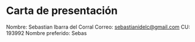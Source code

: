 # Carta de presentación

Nombre: Sebastian Ibarra del Corral
Correo: sebastianidelc@gmail.com
CU: 193992
Nombre preferido: Sebas
